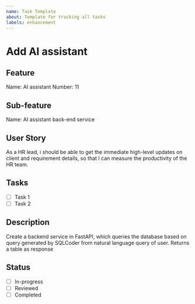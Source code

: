```yaml
---
name: Task Template
about: Template for tracking all tasks
labels: enhancement
---
```


# Add AI assistant

## Feature
Name: AI assistant
Number: 11

## Sub-feature
Name: AI assistant back-end service

## User Story
As a HR lead, i should be able to get the immediate high-level updates on client and requirement details, so that I can measure the productivity of the HR team.

## Tasks
- [ ]  Task 1
- [ ]  Task 2

## Description
Create a backend service in FastAPI, which queries the database based on query generated by SQLCoder from natural language query of user. Returns a table as response

## Status
- [ ]  In-progress
- [ ]  Reviewed
- [ ]  Completed
